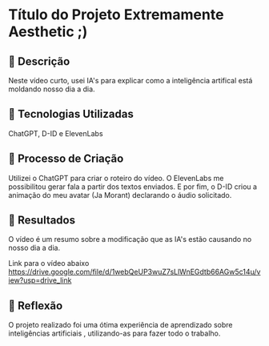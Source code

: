 
# Título do Projeto Extremamente Aesthetic ;)

## 📒 Descrição
Neste vídeo curto, usei IA's para explicar como a inteligência artifical está moldando nosso dia a dia.

## 🤖 Tecnologias Utilizadas
ChatGPT, D-ID e ElevenLabs

## 🧐 Processo de Criação
Utilizei o ChatGPT para criar o roteiro do vídeo. O ElevenLabs me possibilitou gerar fala a partir dos textos enviados. 
E por fim, o D-ID criou a animação do meu avatar (Ja Morant) declarando o áudio solicitado.

## 🚀 Resultados
O vídeo é um resumo sobre a modificação que as IA's estão causando no nosso dia a dia.

Link para o vídeo abaixo
https://drive.google.com/file/d/1webQeUP3wuZ7sLlWnEGdtb66AGw5c14u/view?usp=drive_link

## 💭 Reflexão
O projeto realizado foi uma ótima experiência de aprendizado sobre inteligências artificiais , utilizando-as para fazer todo o trabalho.
